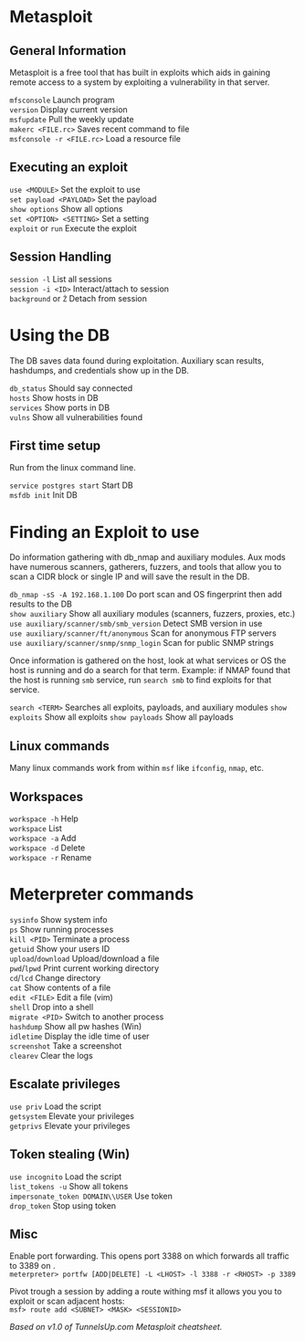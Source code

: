 Metasploit
==========

General Information
-------------------
Metasploit is a free tool that has built in exploits which aids in gaining remote
access to a system by exploiting  a vulnerability in that server.

`mfsconsole`                Launch program  
`version`                   Display current version  
`msfupdate`                 Pull the weekly update  
`makerc <FILE.rc>`          Saves recent command to file  
`msfconsole -r <FILE.rc>`   Load a resource file

Executing an exploit
--------------------
`use <MODULE>`              Set the exploit to use  
`set payload <PAYLOAD>`     Set the payload  
`show options`              Show all options  
`set <OPTION> <SETTING>`    Set a setting  
`exploit` or `run`          Execute the exploit

Session Handling
----------------
`session -l`                List all sessions  
`session -i <ID>`           Interact/attach to session  
`background` or `Ẑ`         Detach from session  

Using the DB
============
The DB saves data found during exploitation. Auxiliary scan results, hashdumps,
and credentials show up in the DB.

`db_status`                 Should say connected  
`hosts`                     Show hosts in DB  
`services`                  Show ports in DB  
`vulns`                     Show all vulnerabilities found  

First time setup
----------------
Run from the linux command line.

`service postgres start`    Start DB  
`msfdb init`                Init DB

Finding an Exploit to use
=========================
Do information gathering with db_nmap and auxiliary modules. Aux mods have numerous
scanners, gatherers, fuzzers, and tools that allow you to scan a CIDR block or
single IP and will save the result in the DB.

`db_nmap -sS -A 192.168.1.100`  Do port scan and OS fingerprint then add results to the DB   
`show auxiliary`            Show all auxiliary modules (scanners, fuzzers, proxies, etc.)  
`use auxiliary/scanner/smb/smb_version` Detect SMB version in use  
`use auxiliary/scanner/ft/anonymous`  Scan for anonymous FTP servers  
`use auxiliary/scanner/snmp/snmp_login` Scan for public SNMP strings

Once information is gathered on the host, look at what services or OS the host is
running and do a search for that term. Example: if NMAP found that the host is
running `smb` service, run `search smb` to find exploits for that service.

`search <TERM>`             Searches all exploits, payloads, and auxiliary modules
`show exploits`             Show all exploits
`show payloads`             Show all payloads

Linux commands
--------------
Many linux commands work from within `msf` like `ifconfig`, `nmap`, etc.

Workspaces
----------
`workspace -h`              Help  
`workspace`                 List  
`workspace -a`              Add  
`workspace -d`              Delete  
`workspace -r`              Rename  

Meterpreter commands
====================

`sysinfo`                   Show system info  
`ps`                        Show running processes  
`kill <PID>`                Terminate a process  
`getuid`                    Show your users ID  
`upload`/`download`         Upload/download a file  
`pwd`/`lpwd`                Print current working directory  
`cd`/`lcd`                  Change directory  
`cat`                       Show contents of a file  
`edit <FILE>`               Edit a file (vim)  
`shell`                     Drop into a shell  
`migrate <PID>`             Switch to another process  
`hashdump`                  Show all pw hashes (Win)  
`idletime`                  Display the idle time of user  
`screenshot`                Take a screenshot  
`clearev`                   Clear the logs

Escalate privileges
-------------------

`use priv`                  Load the script  
`getsystem`                 Elevate your privileges  
`getprivs`                  Elevate your privileges

Token stealing (Win)
--------------------

`use incognito`             Load the script  
`list_tokens -u`            Show all tokens  
`impersonate_token DOMAIN\\USER`  Use token  
`drop_token`                Stop using token

Misc
---------------
Enable port forwarding. This opens port 3388 on <LHOST> which forwards all traffic
to 3389 on <RHOST>.  
`meterpreter> portfw [ADD|DELETE] -L <LHOST> -l 3388 -r <RHOST> -p 3389`

Pivot trough a session by adding a route withing msf it allows you you to exploit
or scan adjacent hosts:  
`msf> route add <SUBNET> <MASK> <SESSIONID>`

*Based on v1.0 of TunnelsUp.com Metasploit cheatsheet.*

